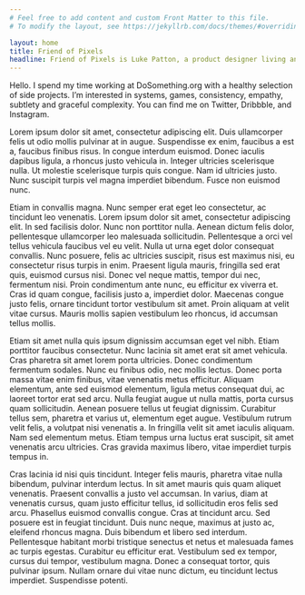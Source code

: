 ```yaml
---
# Feel free to add content and custom Front Matter to this file.
# To modify the layout, see https://jekyllrb.com/docs/themes/#overriding-theme-defaults

layout: home
title: Friend of Pixels
headline: Friend of Pixels is Luke Patton, a product designer living and working in New York city.
---
```


Hello. I spend my time working at DoSomething.org with a healthy selection of side projects. I’m interested in systems, games, consistency, empathy, subtlety and graceful complexity. You can find me on Twitter, Dribbble, and Instagram.

Lorem ipsum dolor sit amet, consectetur adipiscing elit. Duis ullamcorper felis ut odio mollis pulvinar at in augue. Suspendisse ex enim, faucibus a est a, faucibus finibus risus. In congue interdum euismod. Donec iaculis dapibus ligula, a rhoncus justo vehicula in. Integer ultricies scelerisque nulla. Ut molestie scelerisque turpis quis congue. Nam id ultricies justo. Nunc suscipit turpis vel magna imperdiet bibendum. Fusce non euismod nunc.

Etiam in convallis magna. Nunc semper erat eget leo consectetur, ac tincidunt leo venenatis. Lorem ipsum dolor sit amet, consectetur adipiscing elit. In sed facilisis dolor. Nunc non porttitor nulla. Aenean dictum felis dolor, pellentesque ullamcorper leo malesuada sollicitudin. Pellentesque a orci vel tellus vehicula faucibus vel eu velit. Nulla ut urna eget dolor consequat convallis. Nunc posuere, felis ac ultricies suscipit, risus est maximus nisi, eu consectetur risus turpis in enim. Praesent ligula mauris, fringilla sed erat quis, euismod cursus nisi. Donec vel neque mattis, tempor dui nec, fermentum nisi. Proin condimentum ante nunc, eu efficitur ex viverra et. Cras id quam congue, facilisis justo a, imperdiet dolor. Maecenas congue justo felis, ornare tincidunt tortor vestibulum sit amet. Proin aliquam at velit vitae cursus. Mauris mollis sapien vestibulum leo rhoncus, id accumsan tellus mollis.

Etiam sit amet nulla quis ipsum dignissim accumsan eget vel nibh. Etiam porttitor faucibus consectetur. Nunc lacinia sit amet erat sit amet vehicula. Cras pharetra sit amet lorem porta ultricies. Donec condimentum fermentum sodales. Nunc eu finibus odio, nec mollis lectus. Donec porta massa vitae enim finibus, vitae venenatis metus efficitur. Aliquam elementum, ante sed euismod elementum, ligula metus consequat dui, ac laoreet tortor erat sed arcu. Nulla feugiat augue ut nulla mattis, porta cursus quam sollicitudin. Aenean posuere tellus ut feugiat dignissim. Curabitur tellus sem, pharetra et varius ut, elementum eget augue. Vestibulum rutrum velit felis, a volutpat nisi venenatis a. In fringilla velit sit amet iaculis aliquam. Nam sed elementum metus. Etiam tempus urna luctus erat suscipit, sit amet venenatis arcu ultricies. Cras gravida maximus libero, vitae imperdiet turpis tempus in.

Cras lacinia id nisi quis tincidunt. Integer felis mauris, pharetra vitae nulla bibendum, pulvinar interdum lectus. In sit amet mauris quis quam aliquet venenatis. Praesent convallis a justo vel accumsan. In varius, diam at venenatis cursus, quam justo efficitur tellus, id sollicitudin eros felis sed arcu. Phasellus euismod convallis congue. Cras at tincidunt arcu. Sed posuere est in feugiat tincidunt. Duis nunc neque, maximus at justo ac, eleifend rhoncus magna. Duis bibendum et libero sed interdum. Pellentesque habitant morbi tristique senectus et netus et malesuada fames ac turpis egestas. Curabitur eu efficitur erat. Vestibulum sed ex tempor, cursus dui tempor, vestibulum magna. Donec a consequat tortor, quis pulvinar ipsum. Nullam ornare dui vitae nunc dictum, eu tincidunt lectus imperdiet. Suspendisse potenti.
